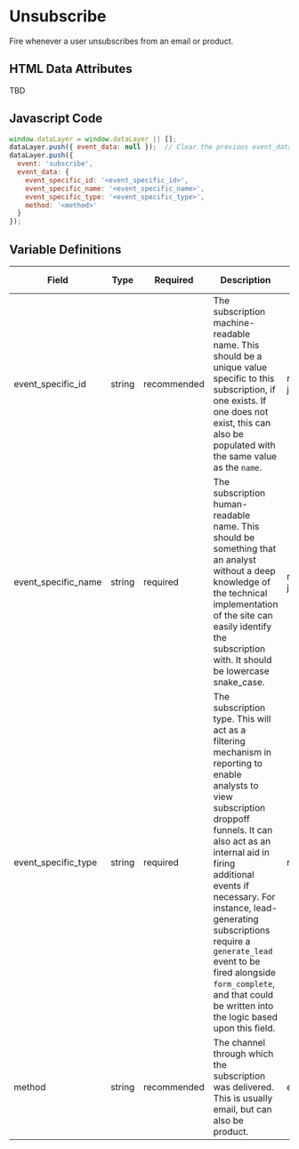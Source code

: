 # Unsubscribe

Fire whenever a user unsubscribes from an email or product.

## HTML Data Attributes

TBD

## Javascript Code

```js
window.dataLayer = window.dataLayer || [];
dataLayer.push({ event_data: null });  // Clear the previous event_data object.
dataLayer.push({
  event: 'subscribe',
  event_data: {
    event_specific_id: '<event_specific_id>',
    event_specific_name: '<event_specific_name>',
    event_specific_type: '<event_specific_type>',
    method: '<method>'
  }
});
```

## Variable Definitions

|Field|Type|Required|Description|Example|Pattern|Min Length|Max Length|Minimum|Maximum|Multiple Of|
| --- | --- | --- | --- | --- | --- | --- | --- | --- | --- | --- |
|event_specific_id|string|recommended|The subscription machine-readable name. This should be a unique value specific to this subscription, if one exists. If one does not exist, this can also be populated with the same value as the `name`.|neutrogena_newsletter_123, jnj_promos_123|
|event_specific_name|string|required|The subscription human-readable name. This should be something that an analyst without a deep knowledge of the technical implementation of the site can easily identify the subscription with. It should be lowercase snake_case.|neutrogena_newsletter, jnj_promos|
|event_specific_type|string|required|The subscription type. This will act as a filtering mechanism in reporting to enable analysts to view subscription droppoff funnels. It can also act as an internal aid in firing additional events if necessary. For instance, lead-generating subscriptions require a `generate_lead` event to be fired alongside `form_complete`, and that could be written into the logic based upon this field.|newsletter, promos|
|method|string|recommended|The channel through which the subscription was delivered. This is usually email, but can also be product.|email|
